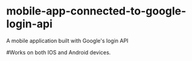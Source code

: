 # mobile-app-connected-to-google-login-api
A mobile application built with Google's login API

#Works on both IOS and Android devices.
